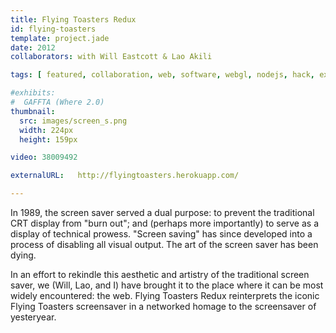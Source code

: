 ```yaml
---
title: Flying Toasters Redux
id: flying-toasters
template: project.jade
date: 2012
collaborators: with Will Eastcott & Lao Akili

tags: [ featured, collaboration, web, software, webgl, nodejs, hack, exhibited ]

#exhibits:
#  GAFFTA (Where 2.0)
thumbnail:
  src: images/screen_s.png
  width: 224px
  height: 159px

video: 38009492

externalURL:   http://flyingtoasters.herokuapp.com/

---
```


In 1989, the screen saver served a dual purpose: to prevent the traditional CRT display from "burn out"; and (perhaps more importantly) to serve as a display of technical prowess. "Screen saving" has since developed into a process of disabling all visual output. The art of the screen saver has been dying.
  
In an effort to rekindle this aesthetic and artistry of the traditional screen saver, we (Will, Lao, and I) have brought it to the place where it can be most widely encountered: the web. Flying Toasters Redux reinterprets the iconic Flying Toasters screensaver in a networked homage to the screensaver of yesteryear.

